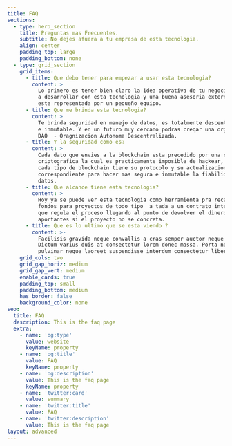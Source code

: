 ```yaml
---
title: FAQ
sections:
  - type: hero_section
    title: Preguntas mas Frecuentes.
    subtitle: No dejes afuera a tu empresa de esta tecnologia.
    align: center
    padding_top: large
    padding_bottom: none
  - type: grid_section
    grid_items:
      - title: Que debo tener para empezar a usar esta tecnologia?
        content: >
          Lo primero es tener bien claro la idea operativa de tu negocio que vas
          a desarrollar con esta tecnologia y una buena asesoria externa y que
          este representada por un pequeño equipo.
      - title: Que me brinda esta tecnologia?
        content: >
          Te brinda seguridad en manejo de datos, es totalmente descentralizada
          e inmutable. Y en un futuro muy cercano podras creqar una organizacion
          DAO  - Oragnizacion Autonoma Descentralizada.
      - title: Y la seguridad como es?
        content: >
          Cada dato que envies a la blockchain esta precedido por una clave
          criptografica la cual es practicamente imposible de hackear, ademas
          cada tipo de blockchain tiene su protocolo y su actualizacion
          correspondiente para hacer mas segura e inmutable la fiabilidad de tus
          datos.
      - title: Que alcance tiene esta tecnologia?
        content: >
          Hoy ya se puede ver esta tecnologia como herramienta pra recaudar
          fondos para proyectos de todo tipo  a tada a un contrato inteligente
          que regula el proceso llegando al punto de devolver el dinero a sus
          aportantes si el proyecto no se concreta.
      - title: Que es lo ultimo que se esta viendo ?
        content: >-
          Facilisis gravida neque convallis a cras semper auctor neque vitae.
          Dictum varius duis at consectetur lorem donec massa. Porta non
          pulvinar neque laoreet suspendisse interdum consectetur libero.
    grid_cols: two
    grid_gap_horiz: medium
    grid_gap_vert: medium
    enable_cards: true
    padding_top: small
    padding_bottom: medium
    has_border: false
    background_color: none
seo:
  title: FAQ
  description: This is the faq page
  extra:
    - name: 'og:type'
      value: website
      keyName: property
    - name: 'og:title'
      value: FAQ
      keyName: property
    - name: 'og:description'
      value: This is the faq page
      keyName: property
    - name: 'twitter:card'
      value: summary
    - name: 'twitter:title'
      value: FAQ
    - name: 'twitter:description'
      value: This is the faq page
layout: advanced
---
```

